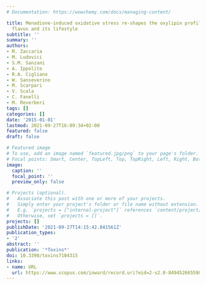 ```yaml
---
# Documentation: https://wowchemy.com/docs/managing-content/

title: Menadione-induced oxidative stress re-shapes the oxylipin profile of Aspergillus
  flavus and its lifestyle
subtitle: ''
summary: ''
authors:
- M. Zaccaria
- M. Ludovici
- S.M. Sanzani
- A. Ippolito
- R.A. Cigliano
- W. Sanseverino
- M. Scarpari
- V. Scala
- C. Fanelli
- M. Reverberi
tags: []
categories: []
date: '2015-01-01'
lastmod: 2021-09-27T16:09:34+02:00
featured: false
draft: false

# Featured image
# To use, add an image named `featured.jpg/png` to your page's folder.
# Focal points: Smart, Center, TopLeft, Top, TopRight, Left, Right, BottomLeft, Bottom, BottomRight.
image:
  caption: ''
  focal_point: ''
  preview_only: false

# Projects (optional).
#   Associate this post with one or more of your projects.
#   Simply enter your project's folder or file name without extension.
#   E.g. `projects = ["internal-project"]` references `content/project/deep-learning/index.md`.
#   Otherwise, set `projects = []`.
projects: []
publishDate: '2021-09-27T14:15:42.841561Z'
publication_types:
- '2'
abstract: ''
publication: '*Toxins*'
doi: 10.3390/toxins7104315
links:
- name: URL
  url: https://www.scopus.com/inward/record.uri?eid=2-s2.0-84945266559&doi=10.3390%2ftoxins7104315&partnerID=40&md5=df3d5f8004d320ec0303318a19eef82b
---
```

